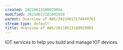 ```yaml
---
created: 20210613180929994
modified: 20210613181001958
parent: Overview of AWS/20210613174049763
stream-type: default
title: Overview of AWS/20210613180929985
---
```

IOT services to help you build and manage IOT devices.
